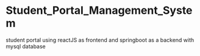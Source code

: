 # Student_Portal_Management_System
student portal using reactJS as frontend and springboot as a backend with mysql database
